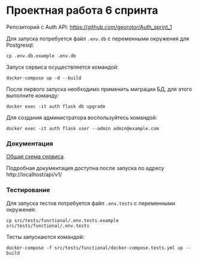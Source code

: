 # Проектная работа 6 спринта

Репозиторий с Auth API: https://github.com/georotor/Auth_sprint_1

Для запуска потребуется файл `.env.db` с переменными окружения для Postgresql:
```commandline
cp .env.db.example .env.db
```

Запуск сервиса осуществляется командой:
```commandline
docker-compose up -d --build
```

После первого запуска необходимо применить миграции БД, для этого выполните команду:
```commandline
docker exec -it auth flask db upgrade
```

Для создания администратора воспользуйтесь командой:
```commandline
docker exec -it auth flask user --admin admin@example.com
```

### Документация
[Общая схема сервиса](https://github.com/georotor/Auth_sprint_1/blob/main/docs/Auth%20API.pdf).

Подробная документация доступна после запуска по адресу http://localhost/api/v1/



### Тестирование

Для запуска тестов потребуется файл `.env.tests` с переменными окружения:
```commandline
cp src/tests/functional/.env.tests.example src/tests/functional/.env.tests
```
Тесты запускаются командой:
```commandline
docker-compose -f src/tests/functional/docker-compose.tests.yml up --build
```
